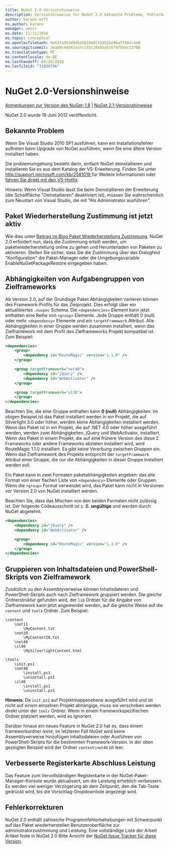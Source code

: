 ```yaml
---
title: NuGet 2.0-Versionshinweise
description: Versionshinweise für NuGet 2.0 bekannte Probleme, Fehlerbehebungen, Funktionen und Archivierung von dcrs Design einschließlich.
author: karann-msft
ms.author: karann
manager: unnir
ms.date: 11/11/2016
ms.topic: conceptual
ms.openlocfilehash: 0e637a953d9d5d10394857a352be96a7f68dc4e8
ms.sourcegitcommit: 3eab9c4dd41ea7ccd2c28bb5ab16f6fbbec13708
ms.translationtype: MT
ms.contentlocale: de-DE
ms.lasthandoff: 04/26/2018
ms.locfileid: "31820796"
---
```

# <a name="nuget-20-release-notes"></a>NuGet 2.0-Versionshinweise

[Anmerkungen zur Version des NuGet-1.8](../release-notes/nuget-1.8.md) | [NuGet 2.1-Versionshinweise](../release-notes/nuget-2.1.md)

NuGet 2.0 wurde 19 Juni 2012 veröffentlicht.

## <a name="known-installation-issue"></a>Bekannte Problem
Wenn Sie Visual Studio 2010 SP1 ausführen, kann ein Installationsfehler auftreten beim Upgrade von NuGet ausführen, wenn Sie eine ältere Version installiert haben.

Die problemumgehung besteht darin, einfach NuGet deinstallieren und installieren Sie es aus dem Katalog der VS-Erweiterung.  Finden Sie unter [ http://support.microsoft.com/kb/2581019 ](http://support.microsoft.com/kb/2581019) für Weitere Informationen oder [fahren Sie direkt mit den VS-Hotfix](http://bit.ly/vsixcertfix).

Hinweis: Wenn Visual Studio lässt Sie beim Deinstallieren der Erweiterung (die Schaltfläche "Deinstallieren" deaktiviert ist), müssen Sie wahrscheinlich zum Neustart von Visual Studio, die mit "Als Administrator ausführen".

## <a name="package-restore-consent-is-now-active"></a>Paket Wiederherstellung Zustimmung ist jetzt aktiv

Wie dies unter [Beitrag im Blog Paket Wiederherstellung Zustimmung](http://blog.nuget.org/20120518/package-restore-and-consent.html), NuGet 2.0 erfordert nun, dass die Zustimmung erteilt werden, um paketwiederherstellung online zu gehen und Herunterladen von Paketen zu aktivieren. Stellen Sie sicher, dass Sie die Zustimmung über das Dialogfeld "Konfiguration" die Paket-Manager oder die Umgebungsvariable EnableNuGetPackageRestore eingegeben haben.

## <a name="group-dependencies-by-target-frameworks"></a>Abhängigkeiten von Aufgabengruppen von Zielframeworks

Ab Version 2.0, auf der Grundlage Paket Abhängigkeiten variieren können des Framework-Profils für das Zielprojekt. Dies erfolgt über ein aktualisiertes `.nuspec` Schema. Die `<dependencies>` Element kann jetzt enthalten eine Reihe von `<group>` Elemente. Jede Gruppe enthält 0 (null) oder mehr `<dependency>` Elemente und ein `targetFramework` Attribut. Alle Abhängigkeiten in einer Gruppe werden zusammen installiert, wenn das Zielframework mit dem Profil des Zielframeworks Projekt kompatibel ist. Zum Beispiel:

```xml
<dependencies>
    <group>
        <dependency id="RouteMagic" version="1.1.0" />
    </group>

    <group targetFramework="net40">
        <dependency id="jQuery" />
        <dependency id="WebActivator" />
    </group>

    <group targetFramework="sl30">
    </group>
</dependencies>
```

Beachten Sie, die eine Gruppe enthalten kann **0 (null)** Abhängigkeiten. Im obigen Beispiel ist das Paket installiert werden in ein Projekt, die auf Silverlight 3.0 oder höher, werden keine Abhängigkeiten installiert werden. Wenn das Paket ist in ein Projekt, die auf .NET 4.0 oder höher ausgeführt werden, werden zwei Abhängigkeiten, jQuery und WebActivator, installiert.  Wenn das Paket in einem Projekt, die auf eine frühere Version des diese 2 Frameworks oder andere Frameworks abzielen installiert wird, wird RouteMagic 1.1.0 installiert. Es gibt keine Vererbung zwischen Gruppen ein. Wenn das Zielframework des Projekts entspricht der `targetFramework` Attribut einer Gruppe, die nur die Abhängigkeiten in dieser Gruppe installiert werden soll.

Ein Paket kann in zwei Formaten paketabhängigkeiten angeben: das alte Format von einer flachen Liste von `<dependency>` Elemente oder Gruppen. Wenn die `<group>` Format verwendet wird, das Paket kann nicht in Versionen vor Version 2.0 von NuGet installiert werden.

Beachten Sie, dass das Mischen von den beiden Formaten nicht zulässig ist. Der folgende Codeausschnitt ist z. B. **ungültige** und werden durch NuGet abgelehnt.

```xml
<dependencies>
    <dependency id="jQuery" />
    <dependency id="WebActivator" />

    <group>
        <dependency id="RouteMagic" version="1.1.0" />
    </group>
</dependencies>
```

## <a name="grouping-content-files-and-powershell-scripts-by-target-framework"></a>Gruppieren von Inhaltsdateien und PowerShell-Skripts von Zielframework

Zusätzlich zu den Assemblyverweise können Inhaltsdateien und PowerShell-Skripts auch nach Zielframework gruppiert werden. Die gleiche Ordnerstruktur gefunden wird, der `lib` Ordner für die Angabe von Zielframework kann jetzt angewendet werden, auf die gleiche Weise auf die `content` und `tools` Ordner. Zum Beispiel:

    \content
        \net11
            \MyContent.txt
        \net20
            \MyContent20.txt
        \net40
        \sl40
            \MySilverlightContent.html

    \tools
        \init.ps1
        \net40
            \install.ps1
            \uninstall.ps1
        \sl40
            \install.ps1
            \uninstall.ps1

**Hinweis**: Da `init.ps1` auf Projektmappenebene ausgeführt wird und ist nicht auf einem einzelnen Projekt abhängige, muss sie verschoben werden direkt unter der `tools` Ordner. Wenn in einem frameworkspezifischen Ordner platziert werden, wird es ignoriert.

Darüber hinaus ein neues Feature in NuGet 2.0 hat es, dass einem frameworkordner *leere*, im letzteren Fall NuGet wird keine Assemblyverweise hinzufügen Inhaltsdateien oder Ausführen von PowerShell-Skripts für die bestimmten Framework-Version. In der oben gezeigten Beispiel wird der Ordner `content\net40` ist leer.

## <a name="improved-tab-completion-performance"></a>Verbesserte Registerkarte Abschluss Leistung
Das Feature zum Vervollständigen Registerkarte in der NuGet-Paket-Manager-Konsole wurde aktualisiert, um die Leistung erheblich verbessern. Es werden viel weniger Verzögerung ab dem Zeitpunkt, den die Tab-Taste gedrückt wird, bis die Vorschlag-Dropdownliste angezeigt wird.

## <a name="bug-fixes"></a>Fehlerkorrekturen
NuGet 2.0 enthält zahlreiche Programmfehlerbehebungen mit Schwerpunkt auf das Paket wiederherstellen Benutzeroberfläche zur administratorzustimmung und Leistung.
Eine vollständige Liste der Arbeit Artikel feste in NuGet 2.0 Bitte Ansicht der [NuGet Issue Tracker für diese Version](http://nuget.codeplex.com/workitem/list/advanced?keyword=&status=Closed&type=All&priority=All&release=NuGet%202.0&assignedTo=All&component=All&sortField=Votes&sortDirection=Descending&page=0).
